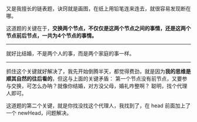 又是我擅长的链表题，诀窍就是画图，在纸上用铅笔连来连去，就很容易发现断在哪。

这道题的关键在于，**交换两个节点，不仅仅是这两个节点之间的事情，还是这两个节点前后节点，一共为4个节点的事情。**

-----

就好比结婚，不是两个人的事，而是两个家庭的事一样。

-----

抓住这个关键就好解决了，我先开始倒腾半天，都觉得费劲，就是因为**我的思维是顺其自然的往后看的**，但这与上面的关键矛盾：
第一个节点没有前节点，又要参与交换，可怎么办呐？就像你结婚，对方没父母，婚礼咋整啊？ 聪明，找个代理人即可。

这道题的第二个关键，就是你找没找这个代理人，我找到了，在 head 前面加上了一个 newHead，问题解决。
